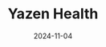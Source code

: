---  
layout: startup_page  
title: "Yazen Health"  
id: "yazen.com"  
permalink: "/yazenhealthyazen.com11042024/"  
website: "https://www.yazen.com/"  
funding_round: "Series A"  
funding_amount: "€19.5M"  
investors: "Evli Growth Partners, Helsana HealthInvest, Almaz Capital, Yabeo, Luminar Ventures, Aggregate Media"  
about: "Yazen Health is a telehealth platform focusing on obesity-related health conditions. It provides a comprehensive care service connecting patients with doctors, coaches, psychologists, dietitians, and physiotherapists. The platform has demonstrated success in Sweden with over 20,000 patients and a high retention rate."  
markets: "Healthtech, Telehealth"  
hq: "Lund, Skåne län, Sweden"  
founded_year: "2021"  
linkedin: "https://se.linkedin.com/company/yazen-health"  
twitter: ""  
instagram: ""  
facebook: "https://www.facebook.com/yazensverige.se"  
crunchbase: "https://www.crunchbase.com/organization/yazen"  
pitchbook: "https://pitchbook.com/profiles/company/498412-18"  

date_display: "04-Nov-2024"  
date: "2024-11-04"

# SEO Optimization  
meta_title: "Yazen Health - Series A Funding (€19.5M)"  
meta_description: "Yazen Health, Yazen Health is a telehealth platform focusing on obesity-related health conditions. It provides a comprehensive care service connecting patients with..."  
meta_keywords: "Yazen Health, Healthtech, Telehealth, Series A funding"  
canonical_url: "https://startup.projectstartups.com/yazenhealthyazen.com11042024/"  
---
